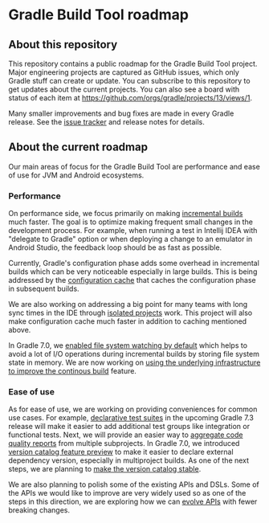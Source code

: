 # Gradle Build Tool roadmap

## About this repository

This repository contains a public roadmap for the Gradle Build Tool project. Major engineering projects are captured as GitHub issues, which only Gradle stuff can create or update. You can subscribe to this repository to get updates about the current projects. You can also see a board with status of each item at https://github.com/orgs/gradle/projects/13/views/1. 

Many smaller improvements and bug fixes are made in every Gradle release. See the [issue tracker](https://github.com/gradle/gradle/issues) and release notes for details.

## About the current roadmap

Our main areas of focus for the Gradle Build Tool are performance and ease of use for JVM and Android ecosystems.

### Performance

On performance side, we focus primarily on making [incremental builds](https://docs.gradle.org/current/userguide/more_about_tasks.html#sec:up_to_date_checks) much faster. The goal is to optimize making frequent small changes in the development process. For example, when running a test in Intellij IDEA with "delegate to Gradle" option or when deploying a change to an emulator in Android Studio, the feedback loop should be as fast as possible.

Currently, Gradle's configuration phase adds some overhead in incremental builds which can be very noticeable especially in large builds. This is being addressed by the [configuration cache](https://github.com/gradle/build-tool-roadmap/issues/2) that caches the configuration phase in subsequent builds. 

We are also working on addressing a big point for many teams with long sync times in the IDE through [isolated projects](https://github.com/gradle/build-tool-roadmap/issues/3) work. This project will also make configuration cache much faster in addition to caching mentioned above. 

In Gradle 7.0, we [enabled file system watching by default](https://github.com/gradle/build-tool-roadmap/issues/11) which helps to avoid a lot of I/O operations during incremental builds by storing file system state in memory. We are now working on [using the underlying infrastructure to improve the continous build](https://github.com/gradle/build-tool-roadmap/issues/4) feature.

### Ease of use

As for ease of use, we are working on providing conveniences for common use cases. For example, [declarative test suites](https://github.com/gradle/build-tool-roadmap/issues/6) in the upcoming Gradle 7.3 release will make it easier to add additional test groups like integration or functional tests. Next, we will provide an easier way to [aggregate code quality reports](https://github.com/gradle/build-tool-roadmap/issues/8) from multiple subprojects. In Gradle 7.0, we introduced [version catalog feature preview](https://github.com/gradle/build-tool-roadmap/issues/12) to make it easier to declare external dependency version, especially in multiproject builds. As one of the next steps, we are planning to [make the version catalog stable](https://github.com/gradle/build-tool-roadmap/issues/10).

We are also planning to polish some of the existing APIs and DSLs. Some of the APIs we would like to improve are very widely used so as one of the steps in this direction, we are exploring how we can [evolve APIs](https://github.com/gradle/build-tool-roadmap/issues/5) with fewer breaking changes. 
